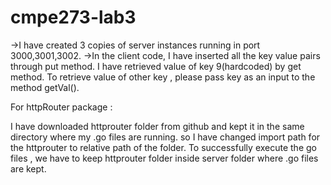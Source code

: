 # cmpe273-lab3

->I have created 3 copies of server instances running in port 3000,3001,3002.
->In the client code, I have inserted all the key value pairs through put method. I have retrieved value of key 9(hardcoded)
by get method. To retrieve value of other key , please pass key as an input to the method getVal().


For httpRouter package : 

I have downloaded httprouter folder from github and kept it in the same directory where my .go files are running. so I have changed import path for the httprouter to relative path of the folder. To successfully execute the go files , we have to keep httprouter folder inside server folder where .go files are kept. 
